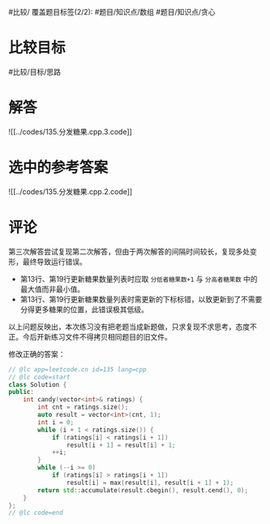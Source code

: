 #比较/
覆盖题目标签(2/2): #题目/知识点/数组 #题目/知识点/贪心

# 比较目标

#比较/目标/思路

# 解答

![[../codes/135.分发糖果.cpp.3.code]]

# 选中的参考答案

![[../codes/135.分发糖果.cpp.2.code]]

# 评论

第三次解答尝试复现第二次解答，但由于两次解答的间隔时间较长，复现多处变形，最终导致运行错误。

- 第13行、第19行更新糖果数量列表时应取 `分低者糖果数+1` 与 `分高者糖果数` 中的最大值而非最小值。
- 第13行、第19行更新糖果数量列表时需更新的下标标错，以致更新到了不需要分得更多糖果的位置，此错误极其低级。

以上问题反映出，本次练习没有把老题当成新题做，只求复现不求思考，态度不正。今后开新练习文件不得拷贝相同题目的旧文件。

修改正确的答案：
``` cpp
// @lc app=leetcode.cn id=135 lang=cpp
// @lc code=start
class Solution {
public:
	int candy(vector<int>& ratings) {
		int cnt = ratings.size();
		auto result = vector<int>(cnt, 1);
		int i = 0;
		while (i + 1 < ratings.size()) {
			if (ratings[i] < ratings[i + 1])
				result[i + 1] = result[i] + 1;
			++i;
		}
		while (--i >= 0)
			if (ratings[i] > ratings[i + 1])
				result[i] = max(result[i], result[i + 1] + 1);
		return std::accumulate(result.cbegin(), result.cend(), 0);
	}
};
// @lc code=end
